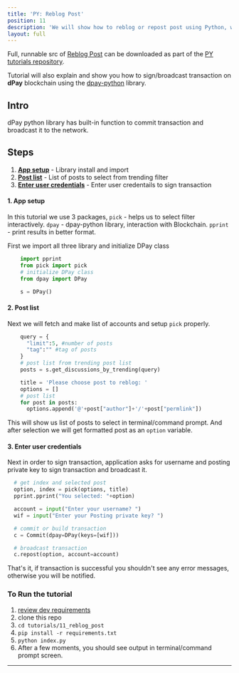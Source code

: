 ```yaml
---
title: 'PY: Reblog Post'
position: 11
description: 'We will show how to reblog or repost post using Python, with username and posting private key.'
layout: full
---              
```

<span class="fa-pull-left top-of-tutorial-repo-link"><span class="first-word">Full</span>, runnable src of [Reblog Post](https://github.com/dpays/developer-docs-tutorials-py/tree/master/tutorials/11_reblog_post) can be downloaded as part of the [PY tutorials repository](https://github.com/dpays/developer-docs-tutorials-py).</span>
<br>



Tutorial will also explain and show you how to sign/broadcast transaction on **dPay** blockchain using the [dpay-python](https://github.com/dpays/dpay-python) library.

## Intro

dPay python library has built-in function to commit transaction and broadcast it to the network.

## Steps

1.  [**App setup**](#app-setup) - Library install and import
1.  [**Post list**](#post-list) - List of posts to select from trending filter
1.  [**Enter user credentials**](#credentials-list) - Enter user credentails to sign transaction

#### 1. App setup <a name="app-setup"></a>

In this tutorial we use 3 packages, `pick` - helps us to select filter interactively. `dpay` - dpay-python library, interaction with Blockchain. `pprint` - print results in better format.

First we import all three library and initialize DPay class

```python
    import pprint
    from pick import pick
    # initialize DPay class
    from dpay import DPay

    s = DPay()
```

#### 2. Post list <a name="post-list"></a>


Next we will fetch and make list of accounts and setup `pick` properly.

```python
    query = {
      "limit":5, #number of posts
      "tag":"" #tag of posts
    }
    # post list from trending post list
    posts = s.get_discussions_by_trending(query)

    title = 'Please choose post to reblog: '
    options = []
    # post list
    for post in posts:
      options.append('@'+post["author"]+'/'+post["permlink"])

```

This will show us list of posts to select in terminal/command prompt. And after selection we will get formatted post as an `option` variable.

#### 3. Enter user credentials <a name="credentials-list"></a>

Next in order to sign transaction, application asks for username and posting private key to sign transaction and broadcast it.

```python
  # get index and selected post
  option, index = pick(options, title)
  pprint.pprint("You selected: "+option)

  account = input("Enter your username? ")
  wif = input("Enter your Posting private key? ")

  # commit or build transaction
  c = Commit(dpay=DPay(keys=[wif]))

  # broadcast transaction
  c.repost(option, account=account)

```


That's it, if transaction is successful you shouldn't see any error messages, otherwise you will be notified.

### To Run the tutorial

1.  [review dev requirements](https://github.com/dpays/developer-docs-tutorials-py/tree/master/tutorials/00_getting_started#dev-requirements)
1.  clone this repo
1.  `cd tutorials/11_reblog_post`
1.  `pip install -r requirements.txt`
1.  `python index.py`
1.  After a few moments, you should see output in terminal/command prompt screen.


---

